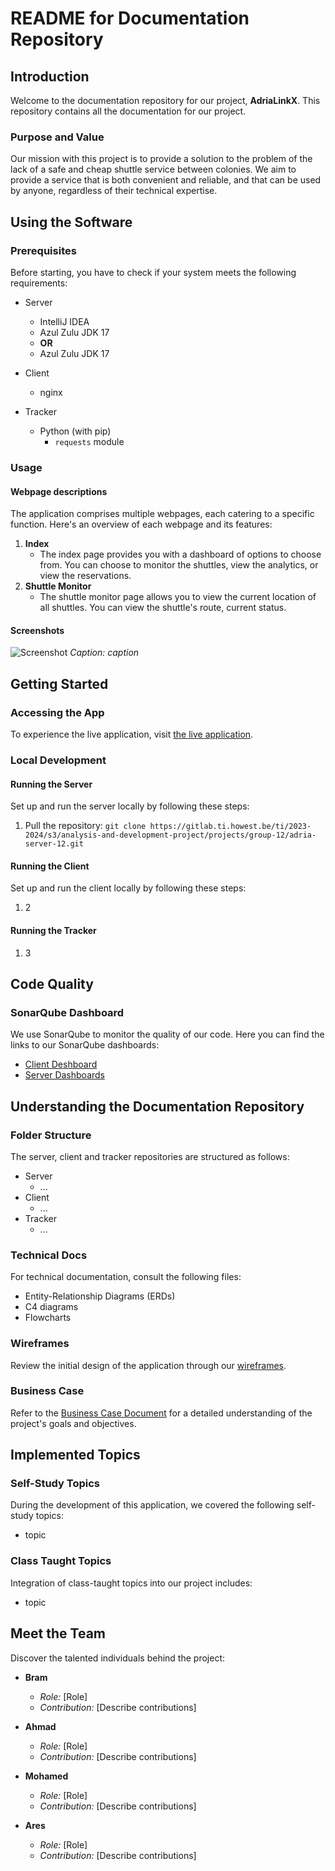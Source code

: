 # README for Documentation Repository

## Introduction

Welcome to the documentation repository for our project, **AdriaLinkX**. This repository contains all the documentation for our project.

### Purpose and Value

Our mission with this project is to provide a solution to the problem of the lack of a safe and cheap shuttle service between colonies. We aim to provide a service that is both convenient and reliable, and that can be used by anyone, regardless of their technical expertise.

## Using the Software

### Prerequisites

Before starting, you have to check if your system meets the following requirements:

- Server
  - IntelliJ IDEA
  - Azul Zulu JDK 17
  - **OR**
  - Azul Zulu JDK 17

- Client
  - nginx

- Tracker
  - Python (with pip)
    - `requests` module

### Usage

#### Webpage descriptions

The application comprises multiple webpages, each catering to a specific function. Here's an overview of each webpage and its features:

1. **Index**
   - The index page provides you with a dashboard of options to choose from. You can choose to monitor the shuttles, view the analytics, or view the reservations.
2. **Shuttle Monitor**
   - The shuttle monitor page allows you to view the current location of all shuttles. You can view the shuttle's route, current status.

#### Screenshots

![Screenshot]()
*Caption: caption*

## Getting Started

### Accessing the App

To experience the live application, visit [the live application](https://project-2.ti.howest.be/2023-2024/group-12/).

### Local Development

#### Running the Server

Set up and run the server locally by following these steps:

1. Pull the repository: `git clone https://gitlab.ti.howest.be/ti/2023-2024/s3/analysis-and-development-project/projects/group-12/adria-server-12.git`

#### Running the Client

Set up and run the client locally by following these steps:

1. 2

#### Running the Tracker

1. 3

## Code Quality

### SonarQube Dashboard

We use SonarQube to monitor the quality of our code. Here you can find the links to our SonarQube dashboards:

- [Client Deshboard](https://sonarqube.ti.howest.be/dashboard?id=2023.project-2%3Aadria-client-12)
- [Server Dashboards](https://sonarqube.ti.howest.be/dashboard?id=2023.project-2%3Aadria-server-12)

## Understanding the Documentation Repository

### Folder Structure

The server, client and tracker repositories are structured as follows:

- Server
  - ...
- Client
  - ...
- Tracker
  - ...

### Technical Docs

For technical documentation, consult the following files:

- Entity-Relationship Diagrams (ERDs)
- C4 diagrams
- Flowcharts

### Wireframes

Review the initial design of the application through our [wireframes](link_to_wireframes).

### Business Case

Refer to the [Business Case Document](#) for a detailed understanding of the project's goals and objectives.

## Implemented Topics

### Self-Study Topics

During the development of this application, we covered the following self-study topics:

- topic

### Class Taught Topics

Integration of class-taught topics into our project includes:

- topic

## Meet the Team

Discover the talented individuals behind the project:

- **Bram**
  - *Role:* [Role]
  - *Contribution:* [Describe contributions]

- **Ahmad**
  - *Role:* [Role]
  - *Contribution:* [Describe contributions]

- **Mohamed**
  - *Role:* [Role]
  - *Contribution:* [Describe contributions]

- **Ares**
  - *Role:* [Role]
  - *Contribution:* [Describe contributions]
